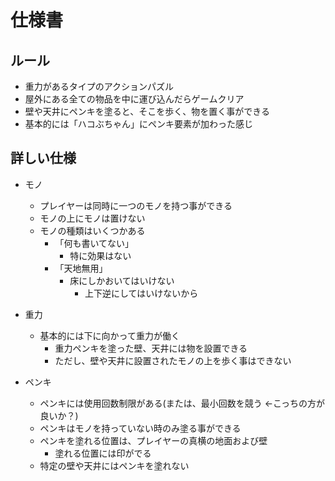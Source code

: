 # 仕様書

## ルール

- 重力があるタイプのアクションパズル
- 屋外にある全ての物品を中に運び込んだらゲームクリア
- 壁や天井にペンキを塗ると、そこを歩く、物を置く事ができる
- 基本的には「ハコぶちゃん」にペンキ要素が加わった感じ

## 詳しい仕様

- モノ
  - プレイヤーは同時に一つのモノを持つ事ができる
  - モノの上にモノは置けない
  - モノの種類はいくつかある
    - 「何も書いてない」
      - 特に効果はない
    - 「天地無用」
      - 床にしかおいてはいけない
        - 上下逆にしてはいけないから

- 重力
  - 基本的には下に向かって重力が働く
    - 重力ペンキを塗った壁、天井には物を設置できる
    - ただし、壁や天井に設置されたモノの上を歩く事はできない

- ペンキ
  - ペンキには使用回数制限がある(または、最小回数を競う <-こっちの方が良いか？)
  - ペンキはモノを持っていない時のみ塗る事ができる
  - ペンキを塗れる位置は、プレイヤーの真横の地面および壁
    - 塗れる位置には印がでる
  - 特定の壁や天井にはペンキを塗れない
